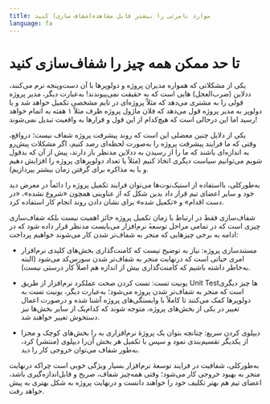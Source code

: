 ```yaml
---
title: موارد نامرئی را بیشتر قابل مشاهده(شفاف سازی) کنید
language: fa
---
```


# تا حد ممکن همه‌ چیز را شفاف‌سازی کنید

یکی از مشکلاتی که همواره مدیران پروژه و دولوپرها با آن دست‌وپنجه نرم‌ می‌کنند، ددلاین (ضرب‌العجل) هایی است که به حقیقت نمی‌پیوندند! به‌عبارت دیگر، مدیر پروژه قولی را به مشتری می‌دهد که مثلاً پروژه‌ای در تایم مشخصی تکمیل خواهد شد و یا دولوپر به مدیر پروژه قول می‌دهد که فلان ماژول پروژه ظرف مثلاً ۱ هفته به اتمام خواهد رسید اما این درحالی است که هیچ‌کدام از این قول و قرارها به واقعیت تبدیل نمی‌‌شوند!

یکی از دلایل چنین معضلی این است که روند پیشرفت پروژه شفاف نیست؛ درواقع،‌ وقتی که ما فرایند پیشرفت پروژه را به‌صورت لحظه‌ای رصد کنیم، اگر مشکلات پیش‌رو به اندازه‌ای باشند که ما را از رسیدن به ددلاین مدنظر باز دارند، پیش از آن که بدقول شویم می‌توانیم سیاست دیگری اتخاذ کنیم (مثلاً یا تعداد دولوپرهای پروژه را افزایش دهیم و یا به مذاکره برای گرفتن زمان بیشتر بپردازیم).

به‌طورکلی، بااستفاده از استیک‌نوت‌ها می‌توان فرایند تکمیل پروژه را دائماً در معرض دید خود و سایر اعضای تیم قرار داد بدین شکل که از عناوینی همچون «شروع نشده»، «در دست اقدام» و «تکمیل شده» برای نشان دادن روند انجام کار استفاده کرد.

شفاف‌سازی فقط در ارتباط با زمان تکمیل پروژه حائز اهمیت نیست بلکه شفاف‌سازی چیزی است که در تمامی مراحل توسعه‌‌ٔ نرم‌افزار می‌بایست مدنظر قرار داده شود که در ادامه به برخی چیزهایی که منجر به شفاف‌تر شدن کار می‌شوند خواهیم پرداخت:

- مستندسازی پروژه: نیاز به توضیح نیست که کامنت‌گذاری بخش‌های کلیدی نرم‌افزار امری حیاتی است که درنهایت منجر به شفاف‌تر شدن سورس‌کد می‌شود (البته به‌خاطر داشته باشیم که کامنت‌گذاری بیش از اندازه هم اصلاً کار درستی نیست).

- یونیت تست: تست کردن صحت عملکرد نرم‌افزار از طریق Unit Testها چیز دیگری است که منجر به شفاف‌تر شدن پروژه می‌شود؛ به‌عبارت دیگر، یونیت تست‌ به دولوپرها کمک می‌‌کنند تا کاملاً با وابستگی‌های پروژه آشنا شده و درصورت اعمال تغییر در یکی از بخش‌های پروژه، متوجه شوند که کدام‌یک از سایر بخش‌ها نیز دستخوش تغییر خواهند شد.

- دیپلوی کردن سریع: چنانچه بتوان یک پروژهٔ نرم‌افزاری به را بخش‌های کوچک و مجزا از یکدیگر تقسیم‌بندی نمود و سپس با تکمیل هر بخش آن‌را دیپلوی (منتشر) کرد، به‌طور شفاف می‌توان خروجی کار را دید.

به‌طورکلی، شفافیت در فرایند توسعه‌ٔ نرم‌افزار بسیار ويژگی خوبی است چراکه درنهایت منجر به بهبود خروجی کار می‌شود؛ وقتی همه‌چیز شفاف، صریح و قابل‌اندازه‌گیری باشد، اعضای تیم هم بهتر تکلیف خود را خواهند دانست و درنهایت پروژه به شکل بهتری به پیش خواهد رفت.
